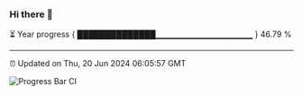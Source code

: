 ### Hi there 👋

⏳ Year progress { ██████████████▁▁▁▁▁▁▁▁▁▁▁▁▁▁▁▁ } 46.79 %

---

⏰ Updated on Thu, 20 Jun 2024 06:05:57 GMT

![Progress Bar CI](https://github.com/liununu/liununu/workflows/Progress%20Bar%20CI/badge.svg)
